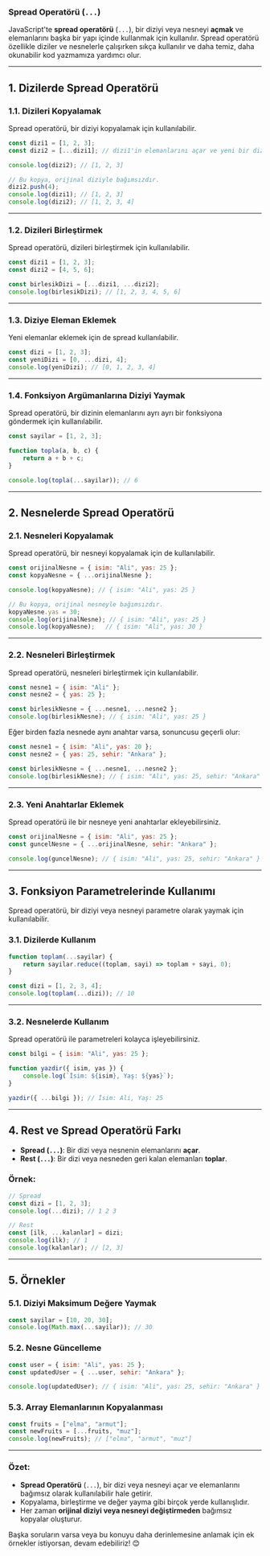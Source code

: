 ### **Spread Operatörü (`...`)**

JavaScript'te **spread operatörü** (`...`), bir diziyi veya nesneyi **açmak** ve elemanlarını başka bir yapı içinde kullanmak için kullanılır. Spread operatörü özellikle diziler ve nesnelerle çalışırken sıkça kullanılır ve daha temiz, daha okunabilir kod yazmamıza yardımcı olur.

---

## 1. **Dizilerde Spread Operatörü**

### 1.1. **Dizileri Kopyalamak**
Spread operatörü, bir diziyi kopyalamak için kullanılabilir.

```javascript
const dizi1 = [1, 2, 3];
const dizi2 = [...dizi1]; // dizi1'in elemanlarını açar ve yeni bir dizi oluşturur

console.log(dizi2); // [1, 2, 3]

// Bu kopya, orijinal diziyle bağımsızdır.
dizi2.push(4);
console.log(dizi1); // [1, 2, 3]
console.log(dizi2); // [1, 2, 3, 4]
```

---

### 1.2. **Dizileri Birleştirmek**
Spread operatörü, dizileri birleştirmek için kullanılabilir.

```javascript
const dizi1 = [1, 2, 3];
const dizi2 = [4, 5, 6];

const birlesikDizi = [...dizi1, ...dizi2];
console.log(birlesikDizi); // [1, 2, 3, 4, 5, 6]
```

---

### 1.3. **Diziye Eleman Eklemek**
Yeni elemanlar eklemek için de spread kullanılabilir.

```javascript
const dizi = [1, 2, 3];
const yeniDizi = [0, ...dizi, 4];
console.log(yeniDizi); // [0, 1, 2, 3, 4]
```

---

### 1.4. **Fonksiyon Argümanlarına Diziyi Yaymak**
Spread operatörü, bir dizinin elemanlarını ayrı ayrı bir fonksiyona göndermek için kullanılabilir.

```javascript
const sayilar = [1, 2, 3];

function topla(a, b, c) {
    return a + b + c;
}

console.log(topla(...sayilar)); // 6
```

---

## 2. **Nesnelerde Spread Operatörü**

### 2.1. **Nesneleri Kopyalamak**
Spread operatörü, bir nesneyi kopyalamak için de kullanılabilir.

```javascript
const orijinalNesne = { isim: "Ali", yas: 25 };
const kopyaNesne = { ...orijinalNesne };

console.log(kopyaNesne); // { isim: "Ali", yas: 25 }

// Bu kopya, orijinal nesneyle bağımsızdır.
kopyaNesne.yas = 30;
console.log(orijinalNesne); // { isim: "Ali", yas: 25 }
console.log(kopyaNesne);   // { isim: "Ali", yas: 30 }
```

---

### 2.2. **Nesneleri Birleştirmek**
Spread operatörü, nesneleri birleştirmek için kullanılabilir.

```javascript
const nesne1 = { isim: "Ali" };
const nesne2 = { yas: 25 };

const birlesikNesne = { ...nesne1, ...nesne2 };
console.log(birlesikNesne); // { isim: "Ali", yas: 25 }
```

Eğer birden fazla nesnede aynı anahtar varsa, sonuncusu geçerli olur:

```javascript
const nesne1 = { isim: "Ali", yas: 20 };
const nesne2 = { yas: 25, sehir: "Ankara" };

const birlesikNesne = { ...nesne1, ...nesne2 };
console.log(birlesikNesne); // { isim: "Ali", yas: 25, sehir: "Ankara" }
```

---

### 2.3. **Yeni Anahtarlar Eklemek**
Spread operatörü ile bir nesneye yeni anahtarlar ekleyebilirsiniz.

```javascript
const orijinalNesne = { isim: "Ali", yas: 25 };
const guncelNesne = { ...orijinalNesne, sehir: "Ankara" };

console.log(guncelNesne); // { isim: "Ali", yas: 25, sehir: "Ankara" }
```

---

## 3. **Fonksiyon Parametrelerinde Kullanımı**

Spread operatörü, bir diziyi veya nesneyi parametre olarak yaymak için kullanılabilir.

### 3.1. **Dizilerde Kullanım**
```javascript
function toplam(...sayilar) {
    return sayilar.reduce((toplam, sayi) => toplam + sayi, 0);
}

const dizi = [1, 2, 3, 4];
console.log(toplam(...dizi)); // 10
```

---

### 3.2. **Nesnelerde Kullanım**
Spread operatörü ile parametreleri kolayca işleyebilirsiniz.

```javascript
const bilgi = { isim: "Ali", yas: 25 };

function yazdir({ isim, yas }) {
    console.log(`İsim: ${isim}, Yaş: ${yas}`);
}

yazdir({ ...bilgi }); // İsim: Ali, Yaş: 25
```

---

## 4. **Rest ve Spread Operatörü Farkı**
- **Spread (`...`)**: Bir dizi veya nesnenin elemanlarını **açar**.
- **Rest (`...`)**: Bir dizi veya nesneden geri kalan elemanları **toplar**.

### Örnek:
```javascript
// Spread
const dizi = [1, 2, 3];
console.log(...dizi); // 1 2 3

// Rest
const [ilk, ...kalanlar] = dizi;
console.log(ilk); // 1
console.log(kalanlar); // [2, 3]
```

---

## 5. **Örnekler**

### 5.1. **Diziyi Maksimum Değere Yaymak**
```javascript
const sayilar = [10, 20, 30];
console.log(Math.max(...sayilar)); // 30
```

### 5.2. **Nesne Güncelleme**
```javascript
const user = { isim: "Ali", yas: 25 };
const updatedUser = { ...user, sehir: "Ankara" };

console.log(updatedUser); // { isim: "Ali", yas: 25, sehir: "Ankara" }
```

### 5.3. **Array Elemanlarının Kopyalanması**
```javascript
const fruits = ["elma", "armut"];
const newFruits = [...fruits, "muz"];
console.log(newFruits); // ["elma", "armut", "muz"]
```

---

### Özet:
- **Spread Operatörü** (`...`), bir dizi veya nesneyi açar ve elemanlarını bağımsız olarak kullanılabilir hale getirir.
- Kopyalama, birleştirme ve değer yayma gibi birçok yerde kullanışlıdır.
- Her zaman **orijinal diziyi veya nesneyi değiştirmeden** bağımsız kopyalar oluşturur.

Başka soruların varsa veya bu konuyu daha derinlemesine anlamak için ek örnekler istiyorsan, devam edebiliriz! 😊